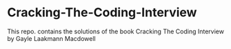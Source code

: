 # Cracking-The-Coding-Interview
This repo. contains the solutions of the book Cracking The Coding Interview by Gayle Laakmann Macdowell
